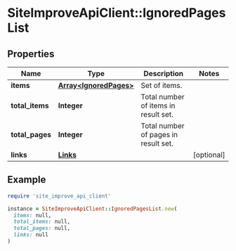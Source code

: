 # SiteImproveApiClient::IgnoredPagesList

## Properties

| Name | Type | Description | Notes |
| ---- | ---- | ----------- | ----- |
| **items** | [**Array&lt;IgnoredPages&gt;**](IgnoredPages.md) | Set of items. |  |
| **total_items** | **Integer** | Total number of items in result set. |  |
| **total_pages** | **Integer** | Total number of pages in result set. |  |
| **links** | [**Links**](Links.md) |  | [optional] |

## Example

```ruby
require 'site_improve_api_client'

instance = SiteImproveApiClient::IgnoredPagesList.new(
  items: null,
  total_items: null,
  total_pages: null,
  links: null
)
```

